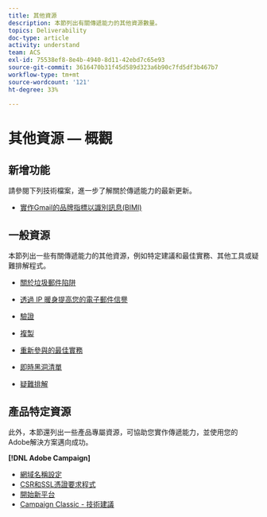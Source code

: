 ```yaml
---
title: 其他資源
description: 本節列出有關傳遞能力的其他資源數量。
topics: Deliverability
doc-type: article
activity: understand
team: ACS
exl-id: 75538ef8-8e4b-4940-8d11-42ebd7c65e93
source-git-commit: 3616470b31f45d589d323a6b90c7fd5df3b467b7
workflow-type: tm+mt
source-wordcount: '121'
ht-degree: 33%

---
```


# 其他資源 — 概觀

## 新增功能

請參閱下列技術檔案，進一步了解關於傳遞能力的最新更新。

* [實作Gmail的品牌指標以識別訊息(BIMI)](../technotes/implement-bimi.md)

## 一般資源

本節列出一些有關傳遞能力的其他資源，例如特定建議和最佳實務、其他工具或疑難排解程式。

* [關於垃圾郵件陷阱](../../help/additional-resources/all-about-spam-traps.md)
* [透過 IP 暖身提高您的電子郵件信譽](../../help/additional-resources/increase-reputation-with-ip-warming.md)
* [驗證](../../help/additional-resources/authentication.md)
* [複製](../../help/additional-resources/duplicates.md)
* [重新參與的最佳實務](../../help/additional-resources/re-engagement.md)
* [即時黑洞清單](../../help/additional-resources/blocklist-databases.md)
* [疑難排解](../../help/additional-resources/troubleshooting.md)

   <!--
    [IP Certification](../../help/additional-resources/ip-certification.md)
    [Third-party monitoring tools](../../help/additional-resources/third-party-monitoring-tools.md)-->

## 產品特定資源

此外，本節還列出一些產品專屬資源，可協助您實作傳遞能力，並使用您的Adobe解決方案邁向成功。

**[!DNL Adobe Campaign]**

* [網域名稱設定](../../help/additional-resources/ac-domain-name-setup.md)
* [CSR和SSL憑證要求程式](../../help/additional-resources/ac-ssl-certificate-request.md)
* [開始新平台](../../help/additional-resources/ac-starting-new-platform.md)
* [Campaign Classic - 技術建議](../../help/additional-resources/acc-technical-recommendations.md)
